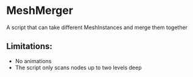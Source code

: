# MeshMerger
 A script that can take different MeshInstances and merge them together

## Limitations:
- No animations
- The script only scans nodes up to two levels deep
